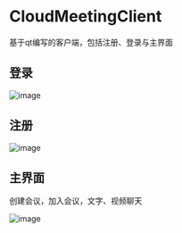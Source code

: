 # CloudMeetingClient

基于qt编写的客户端，包括注册、登录与主界面

## 登录

![image](https://github.com/lycoris1radiata/ChatRoom/assets/132632911/6d584a30-eb30-4320-8136-45e09932e4ee)

## 注册

![image](https://github.com/lycoris1radiata/ChatRoom/assets/132632911/a0d0ff4d-0e26-4438-8ab5-7804f634941c)

## 主界面

创建会议，加入会议，文字、视频聊天

![image](https://github.com/lycoris1radiata/ChatRoom/assets/132632911/04dfd6e8-6725-43b7-8638-00944507cf2e)
